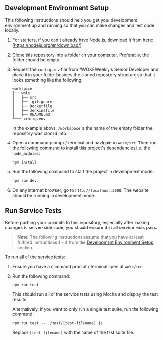 ## Development Environment Setup

This following instructions should help you get your development environment up and running so that you can make changes and test code locally.

1. For starters, if you don't already have Node.js, download it from here: [https://nodejs.org/en/download/]

2. Clone this repository into a folder on your computer. Preferably, the folder should be empty.

3. Request the `config.env` file from #WOKEWeekly's Senior Developer and place it in your folder besides the cloned repository structure so that it looks something like the following:

    ```
    workspace
    ├── woke
    │   ├── src
    │   ├── .gitignore
    │   ├── Dockerfile
    │   ├── Jenkinsfile
    │   ├── README.md
    └─── config.env
    ```

    In the example above, `/workspace` is the name of the empty folder the repository was cloned into.

4. Open a command prompt / terminal and navigate to `woke/src`. Then run the following command to install this project's dependencies i.e. the `node_modules`:
   ```sh
   npm install
   ```

5. Run the following command to start the project in development mode:
   ```sh
   npm run dev
   ```

6. On any internet browser, go to `http://localhost:3000`. The website should be running in development mode.

## Run Service Tests

Before pushing your commits to this repository, especially after making changes to server-side code, you should ensure that all service tests pass. 

>**Note:** The following instructions assume that you have at least fulfilled instructions 1 - 4 from the [Development Environment Setup](#development-environment-setup) section.

To run all of the service tests:

1. Ensure you have a command prompt / terminal open at `woke/src`.

2. Run the following command:
   ```
   npm run test
   ```
   This should run all of the service tests using Mocha and display the test results.

   Alternatively, if you want to only run a single test suite, run the following command:
   ```
   npm run test -- ./test/[test-filename].js
   ```
   Replace  `[test-filename]` with the name of the test suite file.